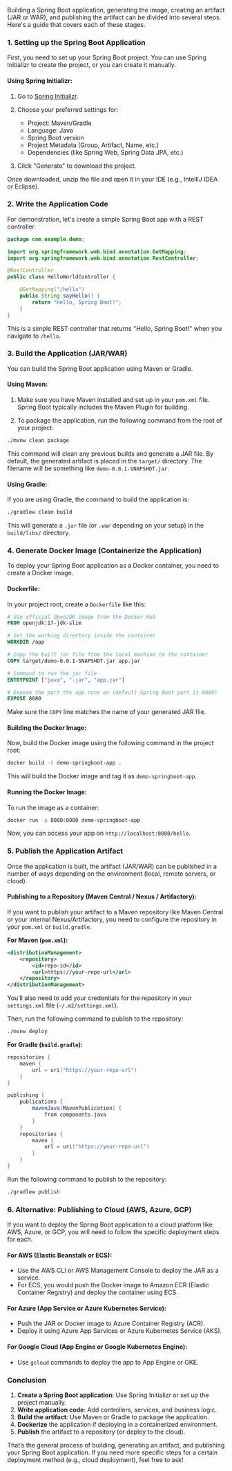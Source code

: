 Building a Spring Boot application, generating the image, creating an artifact (JAR or WAR), and publishing the artifact can be divided into several steps. Here's a guide that covers each of these stages.

### 1. **Setting up the Spring Boot Application**

First, you need to set up your Spring Boot project. You can use Spring Initializr to create the project, or you can create it manually.

#### Using Spring Initializr:

1. Go to [Spring Initializr](https://start.spring.io/).
2. Choose your preferred settings for:

    * Project: Maven/Gradle
    * Language: Java
    * Spring Boot version
    * Project Metadata (Group, Artifact, Name, etc.)
    * Dependencies (like Spring Web, Spring Data JPA, etc.)
3. Click "Generate" to download the project.

Once downloaded, unzip the file and open it in your IDE (e.g., IntelliJ IDEA or Eclipse).

### 2. **Write the Application Code**

For demonstration, let's create a simple Spring Boot app with a REST controller.

```java
package com.example.demo;

import org.springframework.web.bind.annotation.GetMapping;
import org.springframework.web.bind.annotation.RestController;

@RestController
public class HelloWorldController {

    @GetMapping("/hello")
    public String sayHello() {
        return "Hello, Spring Boot!";
    }
}
```

This is a simple REST controller that returns "Hello, Spring Boot!" when you navigate to `/hello`.

### 3. **Build the Application (JAR/WAR)**

You can build the Spring Boot application using Maven or Gradle.

#### Using Maven:

1. Make sure you have Maven installed and set up in your `pom.xml` file. Spring Boot typically includes the Maven Plugin for building.

2. To package the application, run the following command from the root of your project:

```bash
./mvnw clean package
```

This command will clean any previous builds and generate a JAR file. By default, the generated artifact is placed in the `target/` directory. The filename will be something like `demo-0.0.1-SNAPSHOT.jar`.

#### Using Gradle:

If you are using Gradle, the command to build the application is:

```bash
./gradlew clean build
```

This will generate a `.jar` file (or `.war` depending on your setup) in the `build/libs/` directory.

### 4. **Generate Docker Image (Containerize the Application)**

To deploy your Spring Boot application as a Docker container, you need to create a Docker image.

#### Dockerfile:

In your project root, create a `Dockerfile` like this:

```dockerfile
# Use official OpenJDK image from the Docker Hub
FROM openjdk:17-jdk-slim

# Set the working directory inside the container
WORKDIR /app

# Copy the built jar file from the local machine to the container
COPY target/demo-0.0.1-SNAPSHOT.jar app.jar

# Command to run the jar file
ENTRYPOINT ["java", "-jar", "app.jar"]

# Expose the port the app runs on (default Spring Boot port is 8080)
EXPOSE 8080
```

Make sure the `COPY` line matches the name of your generated JAR file.

#### Building the Docker Image:

Now, build the Docker image using the following command in the project root:

```bash
docker build -t demo-springboot-app .
```

This will build the Docker image and tag it as `demo-springboot-app`.

#### Running the Docker Image:

To run the image as a container:

```bash
docker run -p 8080:8080 demo-springboot-app
```

Now, you can access your app on `http://localhost:8080/hello`.

### 5. **Publish the Application Artifact**

Once the application is built, the artifact (JAR/WAR) can be published in a number of ways depending on the environment (local, remote servers, or cloud).

#### Publishing to a Repository (Maven Central / Nexus / Artifactory):

If you want to publish your artifact to a Maven repository like Maven Central or your internal Nexus/Artifactory, you need to configure the repository in your `pom.xml` or `build.gradle`.

**For Maven (`pom.xml`):**

```xml
<distributionManagement>
    <repository>
        <id>repo-id</id>
        <url>https://your-repo-url</url>
    </repository>
</distributionManagement>
```

You’ll also need to add your credentials for the repository in your `settings.xml` file (`~/.m2/settings.xml`).

Then, run the following command to publish to the repository:

```bash
./mvnw deploy
```

**For Gradle (`build.gradle`):**

```gradle
repositories {
    maven {
        url = uri("https://your-repo-url")
    }
}

publishing {
    publications {
        mavenJava(MavenPublication) {
            from components.java
        }
    }
    repositories {
        maven {
            url = uri("https://your-repo-url")
        }
    }
}
```

Run the following command to publish to the repository:

```bash
./gradlew publish
```

### 6. **Alternative: Publishing to Cloud (AWS, Azure, GCP)**

If you want to deploy the Spring Boot application to a cloud platform like AWS, Azure, or GCP, you will need to follow the specific deployment steps for each.

#### For AWS (Elastic Beanstalk or ECS):

* Use the AWS CLI or AWS Management Console to deploy the JAR as a service.
* For ECS, you would push the Docker image to Amazon ECR (Elastic Container Registry) and deploy the container using ECS.

#### For Azure (App Service or Azure Kubernetes Service):

* Push the JAR or Docker image to Azure Container Registry (ACR).
* Deploy it using Azure App Services or Azure Kubernetes Service (AKS).

#### For Google Cloud (App Engine or Google Kubernetes Engine):

* Use `gcloud` commands to deploy the app to App Engine or GKE.

### Conclusion

1. **Create a Spring Boot application**: Use Spring Initializr or set up the project manually.
2. **Write application code**: Add controllers, services, and business logic.
3. **Build the artifact**: Use Maven or Gradle to package the application.
4. **Dockerize** the application if deploying in a containerized environment.
5. **Publish** the artifact to a repository (or deploy to the cloud).

That’s the general process of building, generating an artifact, and publishing your Spring Boot application. If you need more specific steps for a certain deployment method (e.g., cloud deployment), feel free to ask!
